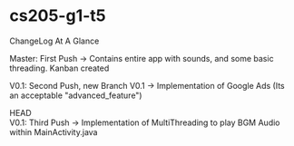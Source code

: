 # cs205-g1-t5

ChangeLog At A Glance

Master: First Push -> Contains entire app with sounds, and some basic threading. Kanban created  

V0.1: Second Push, new Branch V0.1 -> Implementation of Google Ads (Its an acceptable "advanced_feature")   

HEAD  
V0.1: Third Push -> Implementation of MultiThreading to play BGM Audio within MainActivity.java
